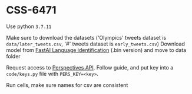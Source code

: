 # CSS-6471

Use python `3.7.11`

Make sure to download the datasets ('Olympics' tweets dataset is `data/later_tweets.csv`, '#' tweets dataset is `early_tweets.csv`)
Download model from [FastAI Language identification](https://fasttext.cc/docs/en/language-identification.html) (.bin version) and move to data folder

Request access to [Perspectives API](https://developers.perspectiveapi.com/s/docs-get-started). Follow guide, and put key into a `code/keys.py` file with `PERS_KEY=<key>`. 

Run cells, make sure names for csv are consistent